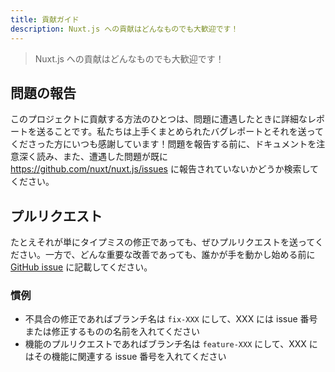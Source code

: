 ```yaml
---
title: 貢献ガイド
description: Nuxt.js への貢献はどんなものでも大歓迎です！
---
```


> Nuxt.js への貢献はどんなものでも大歓迎です！

## 問題の報告

このプロジェクトに貢献する方法のひとつは、問題に遭遇したときに詳細なレポートを送ることです。私たちは上手くまとめられたバグレポートとそれを送ってくださった方にいつも感謝しています！問題を報告する前に、ドキュメントを注意深く読み、また、遭遇した問題が既に https://github.com/nuxt/nuxt.js/issues に報告されていないかどうか検索してください。

## プルリクエスト

たとえそれが単にタイプミスの修正であっても、ぜひプルリクエストを送ってください。一方で、どんな重要な改善であっても、誰かが手を動かし始める前に [GitHub issue](https://github.com/nuxt/nuxt.js/issues) に記載してください。

### 慣例

- 不具合の修正であればブランチ名は `fix-XXX` にして、XXX には issue 番号または修正するものの名前を入れてください
- 機能のプルリクエストであればブランチ名は `feature-XXX` にして、XXX にはその機能に関連する issue 番号を入れてください
